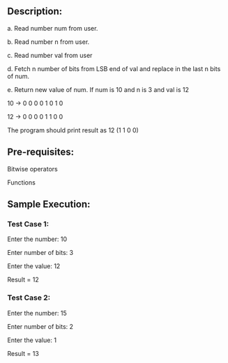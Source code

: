 ## Description:


a. Read number num from user.

b. Read number n from user.

c. Read number val from user

d. Fetch n number of bits from LSB end of val and replace in the last n bits of num.

e. Return new value of num. If num is 10 and n is 3 and val is 12

10 -> 0 0 0 0 1 0 1 0 

12 -> 0 0 0 0 1 1 0 0 

 The program should print result as 12 (1 1 0 0)

## Pre-requisites:

Bitwise operators

Functions

## Sample Execution: 

### Test Case 1:

Enter the number: 10

Enter number of bits: 3

Enter the value: 12

Result = 12

### Test Case 2:

Enter the number: 15

Enter number of bits: 2

Enter the value: 1

Result =  13


